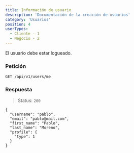 ```yaml
---
title: Información de usuario
description: 'Documentación de la creación de usuarios'
category: 'Usuarios'
position: 4
userTypes:
  - Cliente - 1
  - Negocio - 2
---
```


<alert type="warning">

El usuario debe estar logueado.

</alert>

<code-block label="Bash" active>

### Petición

```
GET /api/v1/users/me
```

### Respuesta

> Status: `200`
```
{
  "username": "pablo",
  "email": "pablo@mail.com",
  "first_name": "Pablo",
  "last_name": "Moreno",
  "profile": {
    "type": 1
  }
}
```

</code-block>
